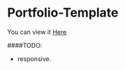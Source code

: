 # Portfolio-Template
You can view it [Here](https://mena489.github.io/Portfolio-Template/)

####TODO:

- responsive.
